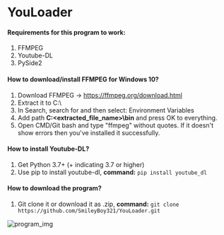 # YouLoader

#### Requirements for this program to work:
1) FFMPEG
2) Youtube-DL
3) PySide2

#### How to download/install FFMPEG for Windows 10?

1) Download FFMPEG -> https://ffmpeg.org/download.html
2) Extract it to C:\
3) In Search, search for and then select: Environment Variables
4) Add path **C:\<extracted_file_name>\bin** and press OK to everything.
5) Open CMD/Git bash and type "ffmpeg" without quotes. If it doesn't show errors then you've installed it successfully.

#### How to install Youtube-DL?
1) Get Python 3.7+ (+ indicating 3.7 or higher)
2) Use pip to install youtube-dl, **command:** `pip install youtube_dl`

#### How to download the program?
1) Git clone it or download it as .zip,
**command:** `git clone https://github.com/SmileyBoy321/YouLoader.git`

![program_img](https://user-images.githubusercontent.com/45132310/87560813-8544f500-c6c4-11ea-95cf-a4aae1fbcdec.PNG)
